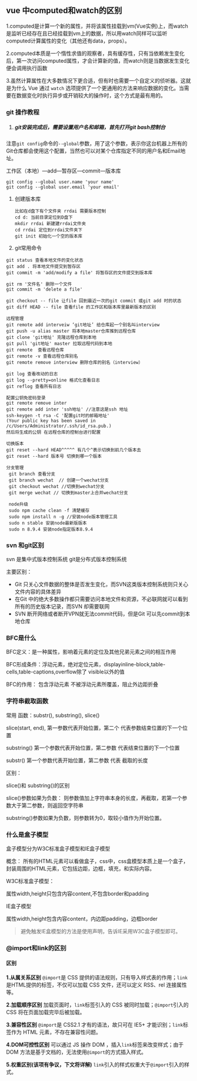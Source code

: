 ﻿## vue 中computed和watch的区别

1.computed是计算一个新的属性，并将该属性挂载到vm(Vue实例)上，而watch是监听已经存在且已经挂载到vm上的数据，所以用watch同样可以监听computed计算属性的变化（其他还有data，props）。

2.computed本质是一个惰性求值的观察者，具有缓存性，只有当依赖发生变化后，第一次访问computed属性，才会计算新的值，而watch则是当数据发生变化便会调用执行函数

3.虽然计算属性在大多数情况下更合适，但有时也需要一个自定义的侦听器。这就是为什么 Vue 通过 `watch` 选项提供了一个更通用的方法来响应数据的变化。当需要在数据变化时执行异步或开销较大的操作时，这个方式是最有用的。

### git 操作教程

1. ##### git安装完成后，需要设置用户名和邮箱，首先打开git bash控制台

注意`git config`命令的`--global`参数，用了这个参数，表示你这台机器上所有的Git仓库都会使用这个配置，当然也可以对某个仓库指定不同的用户名和Email地址。

工作区（本地）—add—暂存区—commit—版本库

```
git config --global user.name 'your name'
git config --global user.email 'your email'
```

1.  创建版本库

    ```
    比如在d盘下有个文件夹 rrdai 需要版本控制
    cd d: 当前目录定位到D盘下
    mkdir rrdai 新建建rrdai文件夹
    cd rrdai 定位到rrdai文件夹下
    git init 初始化一个空的版本库
    ```

2.  git常用命令

```
git status 查看本地文件的变化状态
git add . 将本地文件提交到暂存区
git commit -m 'add/modify a file' 将暂存区的文件提交到版本库

git rm '文件名' 删除一个文件
git commit -m 'delete a file'

git checkout -- file 让file 回到最近一次的git commit 或git add 时的状态
git diff HEAD -- file 查看file 的工作区和版本库里最新版本的区别

远程管理
git remote add interveiw ‘git地址’ 给仓库起一个别名叫interview
git push -u alias master 将本地master仓库推到远程仓库
git clone 'git地址' 克隆远程仓库到本地
git pull 'git地址' master 拉取远程代码到本地
git remote  查看远程仓库
git remote -v 查看远程仓库别名
git remote remove interview 删除仓库的别名（interview）

git log 查看改动的日志
git log --pretty=online 格式化查看日志
git reflog 查看所有日志

配置公钥免密码登录
git remote remove inter
git remote add inter 'ssh地址' //注意这是ssh 地址
ssh-keygen -t rsa -C '配置git时的邮箱地址'
(Your public key has been saved in /c/Users/Administrator/.ssh/id_rsa.pub.)
然后将生成的公钥 在远程仓库的控制台进行配置

切换版本
git reset --hard HEAD^^^^^ 有几个^表示切换到前几个版本去
git reset --hard 版本号 切换到哪一个版本

分支管理
 git branch 查看分支
 git branch wechat  // 创建一个wechat分支
 git checkout wechat //切换到wechat分支
 git merge wechat // 切换到master上合并wechat分支
 
 node升级
 sudo npm cache clean -f 清楚缓存
 sudo npm install n -g //安装node版本管理工具
 sudo n stable 安装node最新版版本
 sudo n 8.9.4 安装node指定版本8.9.4

```

###     svn 和git区别

svn 是集中式版本控制系统 git是分布式版本控制系统

主要区别：

- Git 只关心文件数据的整体是否发生变化，而SVN这类版本控制系统则只关心文件内容的具体差异
- 在Git 中的绝大多数操作都只需要访问本地文件和资源，不必联网就可以看到所有的历史版本记录，而SVN 却需要联网
- SVN 断开网络或者断开VPN就无法commit代码，但是Git 可以先commit到本地仓库



### BFC是什么

BFC定义：是一种属性，影响着元素的定位及其他兄弟元素之间的相互作用

BFC形成条件：浮动元素，绝对定位元素，displayinline-block,table-cells,table-captions,overflow除了   							 visible以外的值	

BFC的作用： 包含浮动元素 不被浮动元素所覆盖，阻止外边距折叠

### 字符串截取函数

常用 函数：substr(), substring(), slice()

slice(start, end), 第一参数代表开始位置，第二个 代表参数结束位置的下一个位置

substring() 第一个参数代表开始位置，第二参数 代表结束位置的下一个位置 

substr() 第一个参数代表开始位置，第二参数 代表 截取的长度

区别：

slice()和 substring()的区别

slice()参数如果为负数： 则参数值加上字符串本身的长度，再截取，若第一个参数大于第二参数，则返回空字符串

substring()参数如果为负数，则参数转为0，取较小值作为开始位置。
### 什么是盒子模型

盒子模型分为W3C标准盒子模型和IE盒子模型

概念： 所有的HTML元素可以看做盒子，css中，css盒模型本质上是一个盒子，封装周围的HTML元素，它包括边距，边框，填充，和实际内容。

W3C标准盒子模型：

属性width,height只包含内容content,不包含border和padding

IE盒子模型

属性width,height包含内容content，内边距padding，边框border

> 避免触发IE盒模型的方法是使用<!DOCTYPE html>声明，告诉IE采用W3C盒子模型即可。

### @import和link的区别

#### 区别

**1.从属关系区别**
`@import`是 CSS 提供的语法规则，只有导入样式表的作用；`link`是HTML提供的标签，不仅可以加载 CSS 文件，还可以定义 RSS、rel 连接属性等。

**2.加载顺序区别**
加载页面时，`link`标签引入的 CSS 被同时加载；`@import`引入的 CSS 将在页面加载完毕后被加载。

**3.兼容性区别**
`@import`是 CSS2.1 才有的语法，故只可在 IE5+ 才能识别；`link`标签作为 HTML 元素，不存在兼容性问题。

**4.DOM可控性区别**
可以通过 JS 操作 DOM ，插入`link`标签来改变样式；由于 DOM 方法是基于文档的，无法使用`@import`的方式插入样式。

**5.权重区别(该项有争议，下文将详解)**
`link`引入的样式权重大于`@import`引入的样式。